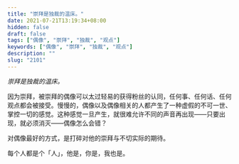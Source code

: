 ```yaml
---
title: "崇拜是独裁的温床。"
date: 2021-07-21T13:19:34+08:00
hidden: false
draft: false
tags: ["偶像", "崇拜", "独裁", "观点"]
keywords: ["偶像", "崇拜", "独裁", "观点"]
description: ""
slug: "2101"
---
```


*崇拜是独裁的温床。*

因为崇拜，被崇拜的偶像可以太过轻易的获得粉丝的认同，任何事、任何话、任何观点都会被接受。慢慢的，偶像以及偶像相关的人都产生了一种虚假的不可一世、掌控一切的感觉。这种感觉一旦产生，就很难允许不同的声音再出现——只要出现，就必须消灭——偶像怎么会错？

对偶像最好的方式，是打碎对他的崇拜与不切实际的期待。

每个人都是个「人」，他是，你是，我也是。